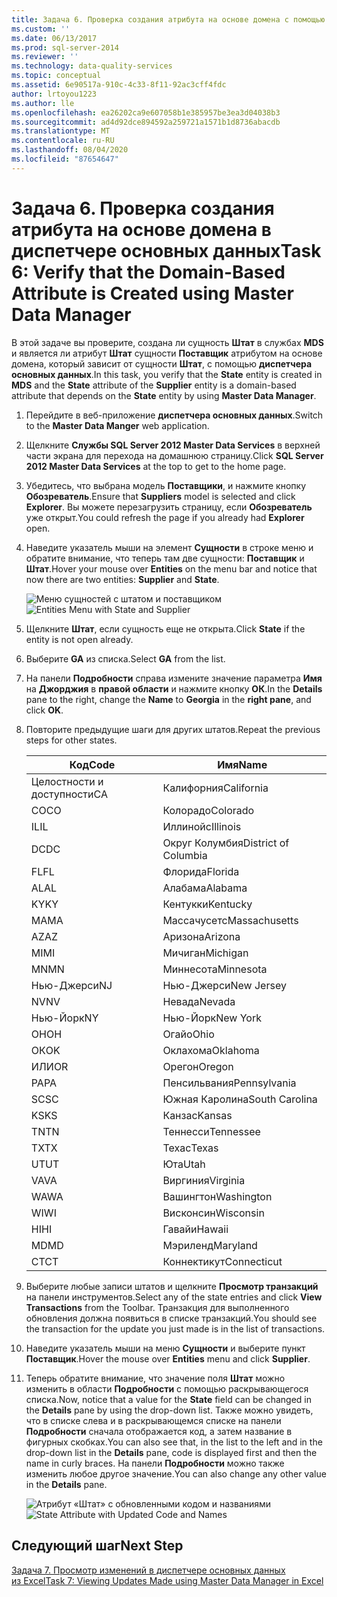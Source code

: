 ```yaml
---
title: Задача 6. Проверка создания атрибута на основе домена с помощью диспетчер основных данных | Документация Майкрософт
ms.custom: ''
ms.date: 06/13/2017
ms.prod: sql-server-2014
ms.reviewer: ''
ms.technology: data-quality-services
ms.topic: conceptual
ms.assetid: 6e90517a-910c-4c33-8f11-92ac3cff4fdc
author: lrtoyou1223
ms.author: lle
ms.openlocfilehash: ea26202ca9e607058b1e385957be3ea3d04038b3
ms.sourcegitcommit: ad4d92dce894592a259721a1571b1d8736abacdb
ms.translationtype: MT
ms.contentlocale: ru-RU
ms.lasthandoff: 08/04/2020
ms.locfileid: "87654647"
---
```

# <a name="task-6-verify-that-the-domain-based-attribute-is-created-using-master-data-manager"></a><span data-ttu-id="71a1e-102">Задача 6. Проверка создания атрибута на основе домена в диспетчере основных данных</span><span class="sxs-lookup"><span data-stu-id="71a1e-102">Task 6: Verify that the Domain-Based Attribute is Created using Master Data Manager</span></span>
  <span data-ttu-id="71a1e-103">В этой задаче вы проверите, создана ли сущность **Штат** в службах **MDS** и является ли атрибут **Штат** сущности **Поставщик** атрибутом на основе домена, который зависит от сущности **Штат**, с помощью **диспетчера основных данных**.</span><span class="sxs-lookup"><span data-stu-id="71a1e-103">In this task, you verify that the **State** entity is created in **MDS** and the **State** attribute of the **Supplier** entity is a domain-based attribute that depends on the **State** entity by using **Master Data Manager**.</span></span>

1.  <span data-ttu-id="71a1e-104">Перейдите в веб-приложение **диспетчера основных данных**.</span><span class="sxs-lookup"><span data-stu-id="71a1e-104">Switch to the **Master Data Manger** web application.</span></span>

2.  <span data-ttu-id="71a1e-105">Щелкните **Службы SQL Server 2012 Master Data Services** в верхней части экрана для перехода на домашнюю страницу.</span><span class="sxs-lookup"><span data-stu-id="71a1e-105">Click **SQL Server 2012 Master Data Services** at the top to get to the home page.</span></span>

3.  <span data-ttu-id="71a1e-106">Убедитесь, что выбрана модель **Поставщики**, и нажмите кнопку **Обозреватель**.</span><span class="sxs-lookup"><span data-stu-id="71a1e-106">Ensure that **Suppliers** model is selected and click **Explorer**.</span></span> <span data-ttu-id="71a1e-107">Вы можете перезагрузить страницу, если **Обозреватель** уже открыт.</span><span class="sxs-lookup"><span data-stu-id="71a1e-107">You could refresh the page if you already had **Explorer** open.</span></span>

4.  <span data-ttu-id="71a1e-108">Наведите указатель мыши на элемент **Сущности** в строке меню и обратите внимание, что теперь там две сущности: **Поставщик** и **Штат**.</span><span class="sxs-lookup"><span data-stu-id="71a1e-108">Hover your mouse over **Entities** on the menu bar and notice that now there are two entities: **Supplier** and **State**.</span></span>

     <span data-ttu-id="71a1e-109">![Меню сущностей с штатом и поставщиком](../../2014/tutorials/media/et-verifythatthedbaiscreatedusingmdm-01.jpg "Меню сущностей с штатом и поставщиком")</span><span class="sxs-lookup"><span data-stu-id="71a1e-109">![Entities Menu with State and Supplier](../../2014/tutorials/media/et-verifythatthedbaiscreatedusingmdm-01.jpg "Entities Menu with State and Supplier")</span></span>

5.  <span data-ttu-id="71a1e-110">Щелкните **Штат**, если сущность еще не открыта.</span><span class="sxs-lookup"><span data-stu-id="71a1e-110">Click **State** if the entity is not open already.</span></span>

6.  <span data-ttu-id="71a1e-111">Выберите **GA** из списка.</span><span class="sxs-lookup"><span data-stu-id="71a1e-111">Select **GA** from the list.</span></span>

7.  <span data-ttu-id="71a1e-112">На панели **Подробности** справа измените значение параметра **Имя** на **Джорджия** в **правой области** и нажмите кнопку **ОК**.</span><span class="sxs-lookup"><span data-stu-id="71a1e-112">In the **Details** pane to the right, change the **Name** to **Georgia** in the **right pane**, and click **OK**.</span></span>

8.  <span data-ttu-id="71a1e-113">Повторите предыдущие шаги для других штатов.</span><span class="sxs-lookup"><span data-stu-id="71a1e-113">Repeat the previous steps for other states.</span></span>

    |<span data-ttu-id="71a1e-114">Код</span><span class="sxs-lookup"><span data-stu-id="71a1e-114">Code</span></span>|<span data-ttu-id="71a1e-115">Имя</span><span class="sxs-lookup"><span data-stu-id="71a1e-115">Name</span></span>|
    |----------|----------|
    |<span data-ttu-id="71a1e-116">Целостности и доступности</span><span class="sxs-lookup"><span data-stu-id="71a1e-116">CA</span></span>|<span data-ttu-id="71a1e-117">Калифорния</span><span class="sxs-lookup"><span data-stu-id="71a1e-117">California</span></span>|
    |<span data-ttu-id="71a1e-118">CO</span><span class="sxs-lookup"><span data-stu-id="71a1e-118">CO</span></span>|<span data-ttu-id="71a1e-119">Колорадо</span><span class="sxs-lookup"><span data-stu-id="71a1e-119">Colorado</span></span>|
    |<span data-ttu-id="71a1e-120">IL</span><span class="sxs-lookup"><span data-stu-id="71a1e-120">IL</span></span>|<span data-ttu-id="71a1e-121">Иллинойс</span><span class="sxs-lookup"><span data-stu-id="71a1e-121">Illinois</span></span>|
    |<span data-ttu-id="71a1e-122">DC</span><span class="sxs-lookup"><span data-stu-id="71a1e-122">DC</span></span>|<span data-ttu-id="71a1e-123">Округ Колумбия</span><span class="sxs-lookup"><span data-stu-id="71a1e-123">District of Columbia</span></span>|
    |<span data-ttu-id="71a1e-124">FL</span><span class="sxs-lookup"><span data-stu-id="71a1e-124">FL</span></span>|<span data-ttu-id="71a1e-125">Флорида</span><span class="sxs-lookup"><span data-stu-id="71a1e-125">Florida</span></span>|
    |<span data-ttu-id="71a1e-126">AL</span><span class="sxs-lookup"><span data-stu-id="71a1e-126">AL</span></span>|<span data-ttu-id="71a1e-127">Алабама</span><span class="sxs-lookup"><span data-stu-id="71a1e-127">Alabama</span></span>|
    |<span data-ttu-id="71a1e-128">KY</span><span class="sxs-lookup"><span data-stu-id="71a1e-128">KY</span></span>|<span data-ttu-id="71a1e-129">Кентукки</span><span class="sxs-lookup"><span data-stu-id="71a1e-129">Kentucky</span></span>|
    |<span data-ttu-id="71a1e-130">MA</span><span class="sxs-lookup"><span data-stu-id="71a1e-130">MA</span></span>|<span data-ttu-id="71a1e-131">Массачусетс</span><span class="sxs-lookup"><span data-stu-id="71a1e-131">Massachusetts</span></span>|
    |<span data-ttu-id="71a1e-132">AZ</span><span class="sxs-lookup"><span data-stu-id="71a1e-132">AZ</span></span>|<span data-ttu-id="71a1e-133">Аризона</span><span class="sxs-lookup"><span data-stu-id="71a1e-133">Arizona</span></span>|
    |<span data-ttu-id="71a1e-134">MI</span><span class="sxs-lookup"><span data-stu-id="71a1e-134">MI</span></span>|<span data-ttu-id="71a1e-135">Мичиган</span><span class="sxs-lookup"><span data-stu-id="71a1e-135">Michigan</span></span>|
    |<span data-ttu-id="71a1e-136">MN</span><span class="sxs-lookup"><span data-stu-id="71a1e-136">MN</span></span>|<span data-ttu-id="71a1e-137">Миннесота</span><span class="sxs-lookup"><span data-stu-id="71a1e-137">Minnesota</span></span>|
    |<span data-ttu-id="71a1e-138">Нью-Джерси</span><span class="sxs-lookup"><span data-stu-id="71a1e-138">NJ</span></span>|<span data-ttu-id="71a1e-139">Нью-Джерси</span><span class="sxs-lookup"><span data-stu-id="71a1e-139">New Jersey</span></span>|
    |<span data-ttu-id="71a1e-140">NV</span><span class="sxs-lookup"><span data-stu-id="71a1e-140">NV</span></span>|<span data-ttu-id="71a1e-141">Невада</span><span class="sxs-lookup"><span data-stu-id="71a1e-141">Nevada</span></span>|
    |<span data-ttu-id="71a1e-142">Нью-Йорк</span><span class="sxs-lookup"><span data-stu-id="71a1e-142">NY</span></span>|<span data-ttu-id="71a1e-143">Нью-Йорк</span><span class="sxs-lookup"><span data-stu-id="71a1e-143">New York</span></span>|
    |<span data-ttu-id="71a1e-144">OH</span><span class="sxs-lookup"><span data-stu-id="71a1e-144">OH</span></span>|<span data-ttu-id="71a1e-145">Огайо</span><span class="sxs-lookup"><span data-stu-id="71a1e-145">Ohio</span></span>|
    |<span data-ttu-id="71a1e-146">ОК</span><span class="sxs-lookup"><span data-stu-id="71a1e-146">OK</span></span>|<span data-ttu-id="71a1e-147">Оклахома</span><span class="sxs-lookup"><span data-stu-id="71a1e-147">Oklahoma</span></span>|
    |<span data-ttu-id="71a1e-148">ИЛИ</span><span class="sxs-lookup"><span data-stu-id="71a1e-148">OR</span></span>|<span data-ttu-id="71a1e-149">Орегон</span><span class="sxs-lookup"><span data-stu-id="71a1e-149">Oregon</span></span>|
    |<span data-ttu-id="71a1e-150">PA</span><span class="sxs-lookup"><span data-stu-id="71a1e-150">PA</span></span>|<span data-ttu-id="71a1e-151">Пенсильвания</span><span class="sxs-lookup"><span data-stu-id="71a1e-151">Pennsylvania</span></span>|
    |<span data-ttu-id="71a1e-152">SC</span><span class="sxs-lookup"><span data-stu-id="71a1e-152">SC</span></span>|<span data-ttu-id="71a1e-153">Южная Каролина</span><span class="sxs-lookup"><span data-stu-id="71a1e-153">South Carolina</span></span>|
    |<span data-ttu-id="71a1e-154">KS</span><span class="sxs-lookup"><span data-stu-id="71a1e-154">KS</span></span>|<span data-ttu-id="71a1e-155">Канзас</span><span class="sxs-lookup"><span data-stu-id="71a1e-155">Kansas</span></span>|
    |<span data-ttu-id="71a1e-156">TN</span><span class="sxs-lookup"><span data-stu-id="71a1e-156">TN</span></span>|<span data-ttu-id="71a1e-157">Теннесси</span><span class="sxs-lookup"><span data-stu-id="71a1e-157">Tennessee</span></span>|
    |<span data-ttu-id="71a1e-158">TX</span><span class="sxs-lookup"><span data-stu-id="71a1e-158">TX</span></span>|<span data-ttu-id="71a1e-159">Техас</span><span class="sxs-lookup"><span data-stu-id="71a1e-159">Texas</span></span>|
    |<span data-ttu-id="71a1e-160">UT</span><span class="sxs-lookup"><span data-stu-id="71a1e-160">UT</span></span>|<span data-ttu-id="71a1e-161">Юта</span><span class="sxs-lookup"><span data-stu-id="71a1e-161">Utah</span></span>|
    |<span data-ttu-id="71a1e-162">VA</span><span class="sxs-lookup"><span data-stu-id="71a1e-162">VA</span></span>|<span data-ttu-id="71a1e-163">Виргиния</span><span class="sxs-lookup"><span data-stu-id="71a1e-163">Virginia</span></span>|
    |<span data-ttu-id="71a1e-164">WA</span><span class="sxs-lookup"><span data-stu-id="71a1e-164">WA</span></span>|<span data-ttu-id="71a1e-165">Вашингтон</span><span class="sxs-lookup"><span data-stu-id="71a1e-165">Washington</span></span>|
    |<span data-ttu-id="71a1e-166">WI</span><span class="sxs-lookup"><span data-stu-id="71a1e-166">WI</span></span>|<span data-ttu-id="71a1e-167">Висконсин</span><span class="sxs-lookup"><span data-stu-id="71a1e-167">Wisconsin</span></span>|
    |<span data-ttu-id="71a1e-168">HI</span><span class="sxs-lookup"><span data-stu-id="71a1e-168">HI</span></span>|<span data-ttu-id="71a1e-169">Гавайи</span><span class="sxs-lookup"><span data-stu-id="71a1e-169">Hawaii</span></span>|
    |<span data-ttu-id="71a1e-170">MD</span><span class="sxs-lookup"><span data-stu-id="71a1e-170">MD</span></span>|<span data-ttu-id="71a1e-171">Мэриленд</span><span class="sxs-lookup"><span data-stu-id="71a1e-171">Maryland</span></span>|
    |<span data-ttu-id="71a1e-172">CT</span><span class="sxs-lookup"><span data-stu-id="71a1e-172">CT</span></span>|<span data-ttu-id="71a1e-173">Коннектикут</span><span class="sxs-lookup"><span data-stu-id="71a1e-173">Connecticut</span></span>|

9. <span data-ttu-id="71a1e-174">Выберите любые записи штатов и щелкните **Просмотр транзакций** на панели инструментов.</span><span class="sxs-lookup"><span data-stu-id="71a1e-174">Select any of the state entries and click **View Transactions** from the Toolbar.</span></span> <span data-ttu-id="71a1e-175">Транзакция для выполненного обновления должна появиться в списке транзакций.</span><span class="sxs-lookup"><span data-stu-id="71a1e-175">You should see the transaction for the update you just made is in the list of transactions.</span></span>

10. <span data-ttu-id="71a1e-176">Наведите указатель мыши на меню **Сущности** и выберите пункт **Поставщик**.</span><span class="sxs-lookup"><span data-stu-id="71a1e-176">Hover the mouse over **Entities** menu and click **Supplier**.</span></span>

11. <span data-ttu-id="71a1e-177">Теперь обратите внимание, что значение поля **Штат** можно изменить в области **Подробности** с помощью раскрывающегося списка.</span><span class="sxs-lookup"><span data-stu-id="71a1e-177">Now, notice that a value for the **State** field can be changed in the **Details** pane by using the drop-down list.</span></span> <span data-ttu-id="71a1e-178">Также можно увидеть, что в списке слева и в раскрывающемся списке на панели **Подробности** сначала отображается код, а затем название в фигурных скобках.</span><span class="sxs-lookup"><span data-stu-id="71a1e-178">You can also see that, in the list to the left and in the drop-down list in the **Details** pane, code is displayed first and then the name in curly braces.</span></span> <span data-ttu-id="71a1e-179">На панели **Подробности** можно также изменить любое другое значение.</span><span class="sxs-lookup"><span data-stu-id="71a1e-179">You can also change any other value in the **Details** pane.</span></span>

     <span data-ttu-id="71a1e-180">![Атрибут «Штат» с обновленными кодом и названиями](../../2014/tutorials/media/et-verifythatthedbaiscreatedusingmdm-02.jpg "Атрибут «Штат» с обновленными кодом и названиями")</span><span class="sxs-lookup"><span data-stu-id="71a1e-180">![State Attribute with Updated Code and Names](../../2014/tutorials/media/et-verifythatthedbaiscreatedusingmdm-02.jpg "State Attribute with Updated Code and Names")</span></span>

## <a name="next-step"></a><span data-ttu-id="71a1e-181">Следующий шаг</span><span class="sxs-lookup"><span data-stu-id="71a1e-181">Next Step</span></span>
 [<span data-ttu-id="71a1e-182">Задача 7. Просмотр изменений в диспетчере основных данных из Excel</span><span class="sxs-lookup"><span data-stu-id="71a1e-182">Task 7: Viewing Updates Made using Master Data Manager in Excel</span></span>](../../2014/tutorials/task-7-viewing-updates-made-using-master-data-manager-in-excel.md)


